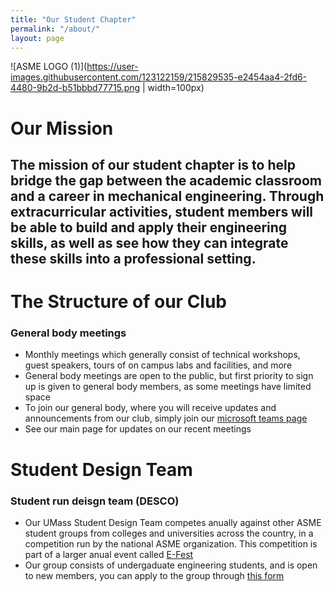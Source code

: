 ```yaml
---
title: "Our Student Chapter"
permalink: "/about/"
layout: page
---
```

![ASME LOGO (1)](https://user-images.githubusercontent.com/123122159/215829535-e2454aa4-2fd6-4480-9b2d-b51bbbd77715.png | width=100px)
# Our Mission
## The mission of our student chapter is to help bridge the gap between the academic classroom and a career in mechanical engineering. Through extracurricular activities, student members will be able to build and apply their engineering skills, as well as see how they can integrate these skills into a professional setting.  


# The Structure of our Club

### General body meetings

- Monthly meetings which generally consist of technical workshops, guest speakers, tours of on campus labs and facilities, and more
- General body meetings are open to the public, but first priority to sign up is given to general body members, as some meetings have limited space
- To join our general body, where you will receive updates and announcements from our club, simply join our [microsoft teams page]([url](https://teams.microsoft.com/l/team/19%3aDHkgpghuyXZ8H6htUGmDoRcSz-teU-yLhA2tUeKfuhI1%40thread.tacv2/conversations?groupId=b665bb64-1293-40b0-87bd-a82b8cfc4575&tenantId=7bd08b0b-3395-4dc1-94bb-d0b2e56a497f))
- See our main page for updates on our recent meetings

# Student Design Team

### Student run deisgn team (DESCO)
 - Our UMass Student Design Team competes anually against other ASME student groups from colleges and universities across the country, in a competition run by the national ASME organization. This competition is part of a larger anual event called [E-Fest]([url](https://efests.asme.org/))
- Our group consists of undergaduate engineering students, and is open to new members, you can apply to the group through [this form]([url](https://docs.google.com/forms/d/e/1FAIpQLSejW8Scc_RP7H_UFndB8cxqkOKlkDRrxUZZcMlqojnzkxZ2lg/viewform?usp=sf_link))

